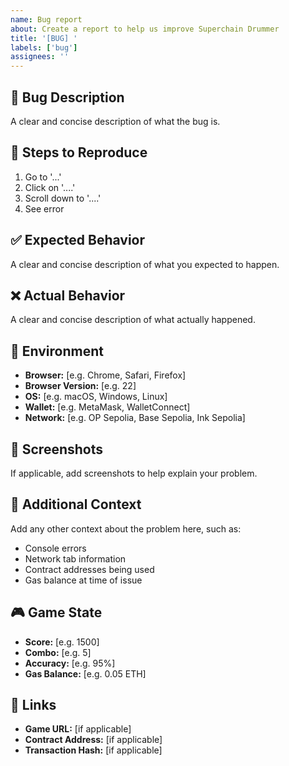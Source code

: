 ```yaml
---
name: Bug report
about: Create a report to help us improve Superchain Drummer
title: '[BUG] '
labels: ['bug']
assignees: ''
---
```


## 🐛 Bug Description
A clear and concise description of what the bug is.

## 🔄 Steps to Reproduce
1. Go to '...'
2. Click on '....'
3. Scroll down to '....'
4. See error

## ✅ Expected Behavior
A clear and concise description of what you expected to happen.

## ❌ Actual Behavior
A clear and concise description of what actually happened.

## 📱 Environment
- **Browser:** [e.g. Chrome, Safari, Firefox]
- **Browser Version:** [e.g. 22]
- **OS:** [e.g. macOS, Windows, Linux]
- **Wallet:** [e.g. MetaMask, WalletConnect]
- **Network:** [e.g. OP Sepolia, Base Sepolia, Ink Sepolia]

## 📸 Screenshots
If applicable, add screenshots to help explain your problem.

## 🔧 Additional Context
Add any other context about the problem here, such as:
- Console errors
- Network tab information
- Contract addresses being used
- Gas balance at time of issue

## 🎮 Game State
- **Score:** [e.g. 1500]
- **Combo:** [e.g. 5]
- **Accuracy:** [e.g. 95%]
- **Gas Balance:** [e.g. 0.05 ETH]

## 🔗 Links
- **Game URL:** [if applicable]
- **Contract Address:** [if applicable]
- **Transaction Hash:** [if applicable] 